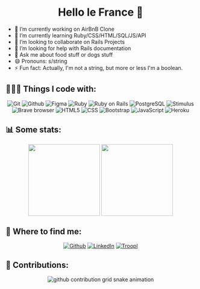 <h1 align="center">Hello le France 👋</h1>

- 🔭 I’m currently working on AirBnB Clone
- 🌱 I’m currently learning Ruby/CSS/HTML/SQL/JS/API
- 👯 I’m looking to collaborate on Rails Projects
- 🤔 I’m looking for help with Rails documentation
- 💬 Ask me about food stuff or dogs stuff
- 😄 Pronouns: s/string
- ⚡ Fun fact: Actually, I'm not a string, but more or less I'm a boolean.

<h2> 🧑🏼‍💻 Things I code with:</h2>

<p align="center">
  <img alt="Git" src="https://img.shields.io/badge/-Git-F05032?style=flat-square&logo=git&logoColor=white" />
  <img alt="Github" src="https://img.shields.io/badge/Github-%23181717?style=flat-square&logo=github&logoColor=white" />
  <img alt="Figma" src="https://img.shields.io/badge/Figma-%23F24E1E?style=flat-square&logo=figma&logoColor=white" />
  <img alt="Ruby" src="https://img.shields.io/badge/Ruby-%23CC342D?style=flat-square&logo=ruby&logoColor=white" />
  <img alt="Ruby on Rails" src="https://img.shields.io/badge/Ruby_on_Rails-%23D30001?style=flat-square&logo=rubyonrails&logoColor=white&logoSize=auto" />
  <img alt="PostgreSQL" src="https://img.shields.io/badge/PostgreSQL-%234169E1?style=flat-square&logo=postgresql&logoColor=white" />
  <img alt="Stimulus" src="https://img.shields.io/badge/Stimulus-%2377E8B9?style=flat-square&logo=stimulus&logoColor=white" />
  <img alt="Brave browser" src="https://img.shields.io/badge/-Brave_Browser-FB542B?style=flat-square&logo=brave&logoColor=white" />
  <img alt="HTML5" src="https://img.shields.io/badge/-HTML5-E34F26?style=flat-square&logo=html5&logoColor=white" />
  <img alt="CSS" src="https://img.shields.io/badge/CSS-%23663399?style=flat-square&logo=css&logoColor=white" />
  <img alt="Bootstrap" src="https://img.shields.io/badge/Bootstrap-%237952B3?style=flat-square&logo=bootstrap&logoColor=white" />
  <img alt="JavaScript" src="https://img.shields.io/badge/JavaScript-%23F7DF1E?style=flat-square&logo=javascript&logoColor=white" />
  <img alt="Heroku" src="https://img.shields.io/badge/-Heroku-430098?style=flat-square&logo=heroku&logoColor=white" />
</p>

<h2> 📊 Some stats:</h2>
  <p align="center">
    <a href="https://github.com/GautierDeMo"><img height="190" align="center" src="https://github-readme-stats.vercel.app/api?username=GautierDeMo&show_icons=true&include_all_commits=true&theme=ambient_gradient&hide_border=true" /></a>
    <a href="https://github.com/GautierDeMo"><img height="190" align="center" src="https://github-readme-stats.vercel.app/api/top-langs/?username=GautierDeMo&layout=compact&theme=ambient_gradient&hide_border=true" /></a>
  </p>

<h2> 🛜 Where to find me:</h2>
  <p align="center">
    <a href="https://github.com/GautierDeMo" target="_blank"><img alt="Github" src="https://img.shields.io/badge/GitHub-%2312100E.svg?&style=for-the-badge&logo=Github&logoColor=white"/></a>
    <a href="https://www.linkedin.com/in/gautier-de-mauroy/" target="_blank"><img alt="LinkedIn" src="https://img.shields.io/badge/linkedin-%230077B5.svg?&style=for-the-badge&logo=linkedin&logoColor=white"/></a>
    <a href="https://troopl.com/gautierdemauroy" target="_blank"><img alt="Troopl" src="https://img.shields.io/badge/Troopl-%23D33847?style=for-the-badge&logo=rocket&logoColor=white"/></a>
  </p>

<h2> 🛟 Contributions:</h2>
  <p align="center">
    <picture>
      <img
      alt="github contribution grid snake animation"
      src="https://github.com/user-attachments/assets/fa295843-97ce-49db-a154-6dd707bcd1e9"
      />
    </picture>
  </p>
